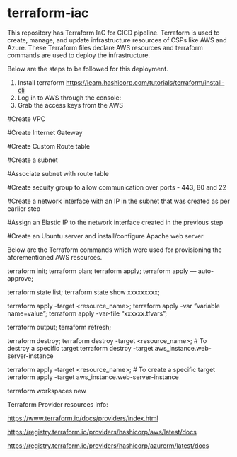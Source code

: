 # terraform-iac
This repository has Terraform IaC for CICD pipeline. Terraform is used to create, manage, and update infrastructure resources of CSPs like AWS and Azure.
These Terraform files declare AWS resources and terraform commands are used to deploy the infrastructure.



Below are the steps to be followed for this deployment.

1. Install terraform https://learn.hashicorp.com/tutorials/terraform/install-cli
2. Log in to AWS through the console:
3. Grab the access keys from the AWS 

#Create VPC

#Create Internet Gateway

#Create Custom Route table

#Create a subnet

#Associate subnet with route table

#Create secuity group to allow communication over ports - 443, 80 and 22

#Create a network interface with an IP in the subnet that was created as per earlier step

#Assign an Elastic IP to the network interface created in the previous step

#Create an Ubuntu server and install/configure Apache web server



Below are the Terraform commands which were used for provisioning the aforementioned AWS resources.

terraform init;
terraform plan;
terraform apply;
terraform apply — auto-approve;

terraform state list;
terraform state show xxxxxxxxx;

terraform apply -target <resource_name>;
terraform apply -var “variable name=value”;
terraform apply -var-file “xxxxxx.tfvars”;

terraform output;
terraform refresh;

terraform destroy;
terraform destroy -target <resource_name>; # To destroy a specific target
terraform destroy -target aws_instance.web-server-instance

terraform apply -target <resource_name>; # To create a specific target
terraform apply -target aws_instance.web-server-instance  

terraform workspaces new <Environment Name>





Terraform Provider resources info:

https://www.terraform.io/docs/providers/index.html

https://registry.terraform.io/providers/hashicorp/aws/latest/docs

https://registry.terraform.io/providers/hashicorp/azurerm/latest/docs
